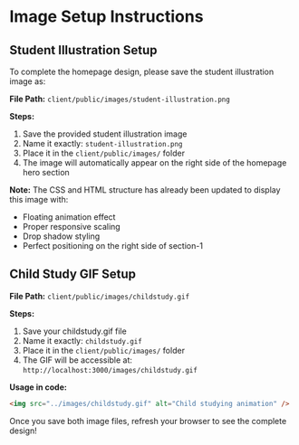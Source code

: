 # Image Setup Instructions

## Student Illustration Setup

To complete the homepage design, please save the student illustration image as:

**File Path:** `client/public/images/student-illustration.png`

**Steps:**
1. Save the provided student illustration image
2. Name it exactly: `student-illustration.png`
3. Place it in the `client/public/images/` folder
4. The image will automatically appear on the right side of the homepage hero section

**Note:** The CSS and HTML structure has already been updated to display this image with:
- Floating animation effect
- Proper responsive scaling
- Drop shadow styling
- Perfect positioning on the right side of section-1

## Child Study GIF Setup

**File Path:** `client/public/images/childstudy.gif`

**Steps:**
1. Save your childstudy.gif file
2. Name it exactly: `childstudy.gif`
3. Place it in the `client/public/images/` folder
4. The GIF will be accessible at: `http://localhost:3000/images/childstudy.gif`

**Usage in code:**
```html
<img src="../images/childstudy.gif" alt="Child studying animation" />
```

Once you save both image files, refresh your browser to see the complete design! 